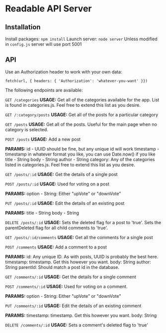 # Readable API Server

## Installation

Install packages: `npm install`
Launch server: `node server`
Unless modified in `config.js` server will use port 5001


## API
Use an Authorization header to work with your own data:

`fetch(url, { headers: { 'Authorization': 'whatever-you-want' }})`

The following endpoints are available:

`GET /categories`
  **USAGE:**
    Get all of the categories available for the app. List is found in categories.js.
    Feel free to extend this list as you desire.

`GET /:category/posts`
  **USAGE:**
    Get all of the posts for a particular category

`GET /posts`
  **USAGE:**
    Get all of the posts. Useful for the main page when no category is selected.

`POST /posts`
  **USAGE:**
    Add a new post

  **PARAMS:**
    id - UUID should be fine, but any unique id will work
    timestamp - timestamp in whatever format you like, you can use Date.now() if you like
    title - String
    body - String
    author - String
    category: Any of the categories listed in categories.js. Feel free to extend this list as you desire.

`GET /posts/:id`
  **USAGE:**
    Get the details of a single post

`POST /posts/:id`
  **USAGE:**
    Used for voting on a post

  **PARAMS:**
    option - String: Either "upVote" or "downVote"

`PUT /posts/:id`
  **USAGE:**
    Edit the details of an existing post

  **PARAMS:**
    title - String
    body - String

`DELETE /posts/:id`
  **USAGE:**
    Sets the deleted flag for a post to 'true'.
    Sets the parentDeleted flag for all child comments to 'true'.

`GET /posts/:id/comments`
  **USAGE:**
    Get all the comments for a single post

`POST /comments`
  **USAGE:**
    Add a comment to a post

  **PARAMS:**
    id: Any unique ID. As with posts, UUID is probably the best here.
    timestamp: timestamp. Get this however you want.
    body: String
    author: String
    parentId: Should match a post id in the database.

`GET /comments/:id`
  **USAGE:**
    Get the details for a single comment

`POST /comments/:id`
  **USAGE:**
    Used for voting on a comment.

  **PARAMS:**
    option - String: Either "upVote" or "downVote"

`PUT /comments/:id`
  **USAGE:**
    Edit the details of an existing comment

  **PARAMS:**
    timestamp: timestamp. Get this however you want.
    body: String

`DELETE /comments/:id`
  **USAGE:**
    Sets a comment's deleted flag to 'true'
